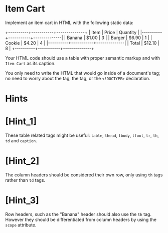 # Item Cart

Implement an item cart in HTML with the following static data:

+----------+-----------+--------------+
|   Item   |   Price   |   Quantity   |
|----------+-----------+--------------|
|  Banana  | $1.00     | 3            |
|  Burger  | $6.90     | 1            |
|  Cookie  | $4.20     | 4            |
|----------+-----------+--------------|
|  Total   | $12.10    | 8            |
+----------+-----------+--------------+

Your HTML code should use a table with proper semantic markup and with `Item Cart` 
as its caption.
  
You only need to write the HTML that would go inside of a document's <body> tag; 
no need to worry about the <head> tag, the <html> tag, or the `<!DOCTYPE>` declaration. 

# Hints

# [Hint_1]
These table related tags might be useful: `table`, `thead`, `tbody`, `tfoot`, `tr`, 
`th`, `td` and `caption`.

# [Hint_2]
The column headers should be considered their own row, only using `th` tags rather 
than `td` tags.

# [Hint_3]
Row headers, such as the "Banana" header should also use the `th` tag. However they 
should be differentiated from column headers by using the `scope` attribute.
